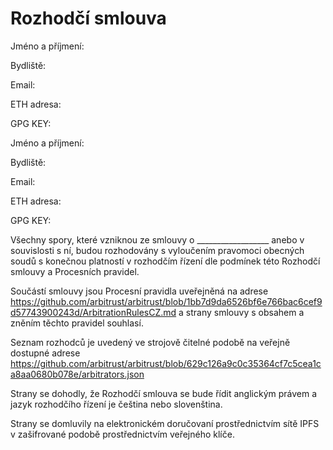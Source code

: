 # Rozhodčí smlouva

Jméno a příjmení:

Bydliště:

Email:

ETH adresa:

GPG KEY:



Jméno a příjmení:

Bydliště:

Email:

ETH adresa:

GPG KEY:


Všechny spory, které vzniknou ze smlouvy o __________________ anebo v souvislosti s ní, budou rozhodovány s vyloučením pravomoci obecných soudů s konečnou platností v rozhodčím řízení dle podmínek této Rozhodčí smlouvy a Procesních pravidel.

Součástí smlouvy jsou Procesní pravidla uveřejněná na adrese
https://github.com/arbitrust/arbitrust/blob/1bb7d9da6526bf6e766bac6cef9d57743900243d/ArbitrationRulesCZ.md a strany smlouvy s obsahem a zněním těchto pravidel souhlasí.

Seznam rozhodců je uvedený ve strojově čitelné podobě na veřejně dostupné adrese https://github.com/arbitrust/arbitrust/blob/629c126a9c0c35364cf7c5cea1ca8aa0680b078e/arbitrators.json

Strany se dohodly, že Rozhodčí smlouva se bude řídit anglickým právem a jazyk rozhodčího řízení je čeština nebo slovenština.

Strany se domluvily na elektronickém doručovaní prostřednictvím sítě IPFS v zašifrované podobě prostřednictvím veřejného klíče.

